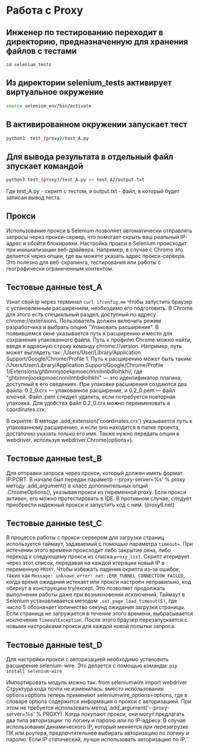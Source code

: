 # Работа с Proxy

## Инженер по тестированию переходит в директорию, предназначенную для хранения файлов с тестами
```
cd selenium_tests
```
## Из директории selenium_tests активирует виртуальное окружение
```sh
source selenium_env/bin/activate
```
## В активированном окружении запускает тест 
```sh
python3  test_(proxy)/test_A.py
```
## Для вывода результата в отдельный файл зпускает командой 
```sh
python3 test_(proxy)/test_A.py >> test_A2/output.txt
```
Где test_A.py -  скрипт с тестом, а output.txt - файл, в который будет записан вывод теста.

## Прокси
Использование прокси в Selenium позволяет  автоматически отправлять запросы через прокси-сервер, что помогает скрыть ваш реальный IP-адрес и обойти блокировки. 
Настройка прокси в Selenium происходит при инициализации веб-драйвера. 
Например, в случае с Chrome это делается через опции, где вы можете указать адрес прокси-сервера. 
Это полезно для веб-скрапинга, тестирования или работы с географически ограниченным контентом.

## Тестовые данные test_A
Узнат свой ip через терминал ```curl ifconfig.me```
Чтобы запустить браузер с установленным расширением, необходимо его подготовить. 
В Chrome для этого есть специальный раздел, доступный по адресу chrome://extensions. 
Пользователь должен включить режим разработчика и выбрать опцию "Упаковать расширение". 
В появившемся окне указывается путь к расширению и место для сохранения упакованного файла.
Путь к профилю Chrome можно найти, введя в адресную строку команду chrome://version. 
Например, путь может выглядеть так: /Users/User/Library/Application Support/Google/Chrome/Profile 1. 
Путь к расширению может быть таким: /Users/User/Library/Application Support/Google/Chrome/Profile 1/Extensions/ghbmnnjooekpmoecnnnilnnbdlolhkhi/, где "ghbmnnjooekpmoecnnnilnnbdlolhkhi" — это идентификатор плагина, доступный в его сведениях.
При упаковке расширения создаются два файла: 0.2_0.crx — упакованное расширение, и 0.2_0.pem — файл ключей. 
Файл .pem следует удалить, если потребуется повторная упаковка. 
Для удобства файл 0.2_0.crx можно переименовать в coordinates.crx.

В скрипте:
В методе .add_extension('coordinates.crx') указывается путь к упакованному расширению, и если оно находится в папке проекта, достаточно указать только его имя. 
Также нужно передать опции в webdriver, используя webdriver.Chrome(options=).


## Тестовые данные test_B
Для отправки запроса через прокси, который должен иметь формат IP:PORT.
В начале был передан параметр --proxy-server=%s' % proxy методу .add_argument() в класс дополнительных опций .ChromeOptions(), указывая прокси из переменной proxy.
Если прокси активен, его можно протестировать в IDE.
В противном случае, следует приобрести надежный прокси и запустить код с ним. (proxy6.net)  


## Тестовые данные test_C
В процессе работы с прокси-сервером для загрузки страниц используется таймаут, задаваемый с помощью параметра ```timeout=```. 
При истечении этого времени происходит либо закрытие окна, либо переход к следующему прокси из списка ```proxy_list```. 
Скрипт итерирует через этот список, передавая на каждой итерации новый IP в переменную ```PROXY```.
Чтобы избежать падения скрипта из-за ошибок, таких как ```Message: unknown error: net::ERR_TUNNEL_CONNECTION_FAILED```, 
когда время ожидания истекает или прокси настроен неправильно, код обернут в конструкцию try/except. 
Это позволяет продолжать выполнение работы даже при возникновении исключений.
Таймаут в Selenium устанавливается методом ```.set_page_load_timeout(5)```, где число 5 обозначает количество секунд ожидания загрузки страницы. 
Если страница не загружается в течение этого времени, выбрасывается исключение ```TimeoutException```. 
После этого браузер перезапускается с новыми настройками прокси для каждой новой попытки запроса.


## Тестовые данные test_D
Для настройки прокси с авторизацией необходимо установить расширение selenium-wire. 
Это делается с помощью команды:
```pip install selenium-wire```

Импортировать модуль можно так:
from seleniumwire import webdriver
Структура кода почти не изменилась: 
вместо использования options=options теперь применяют seleniumwire_options=options, 
где в словаре options содержится информация о прокси с авторизацией. 
При этом не требуется использовать метод .add_argument('--proxy-server=%s' % PROXY).
Когда покупают прокси, они могут предлагать два типа авторизации: по логину и паролю или по IP-адресу. 
В случае использования динамического IP, который меняется при перезагрузке ПК или роутера, 
предпочтительнее выбирать авторизацию по логину и паролю. 
Если IP статический, лучше использовать авторизацию по IP.``